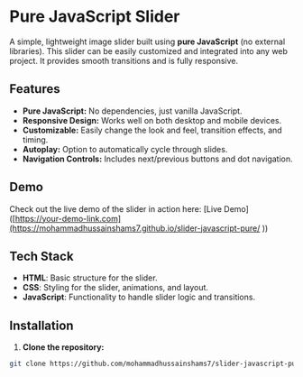 # Pure JavaScript Slider

A simple, lightweight image slider built using **pure JavaScript** (no external libraries). This slider can be easily customized and integrated into any web project. It provides smooth transitions and is fully responsive.

## Features

- **Pure JavaScript:** No dependencies, just vanilla JavaScript.
- **Responsive Design:** Works well on both desktop and mobile devices.
- **Customizable:** Easily change the look and feel, transition effects, and timing.
- **Autoplay:** Option to automatically cycle through slides.
- **Navigation Controls:** Includes next/previous buttons and dot navigation.

## Demo

Check out the live demo of the slider in action here: [Live Demo]([https://your-demo-link.com](https://mohammadhussainshams7.github.io/slider-javascript-pure/
))

## Tech Stack

- **HTML**: Basic structure for the slider.
- **CSS**: Styling for the slider, animations, and layout.
- **JavaScript**: Functionality to handle slider logic and transitions.

## Installation

1. **Clone the repository:**

```bash
git clone https://github.com/mohammadhussainshams7/slider-javascript-pure.git
